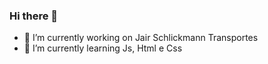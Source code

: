 ### Hi there 👋

- 🔭 I’m currently working on Jair Schlickmann Transportes
- 🌱 I’m currently learning Js, Html e Css
